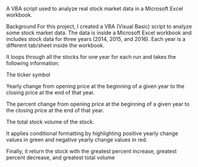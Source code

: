 A VBA script used to analyze real stock market data in a Microsoft Excel workbook.

Background
For this project, I created a VBA (Visual Basic) script to analyze some stock market data. The data is inside a Microsoft Excel workbook and includes stock data for three years (2014, 2015, and 2016). Each year is a different tab/sheet inside the workbook.


It loops through all the stocks for one year for each run and takes the following information:

The ticker symbol

Yearly change from opening price at the beginning of a given year to the closing price at the end of that year.

The percent change from opening price at the beginning of a given year to the closing price at the end of that year.

The total stock volume of the stock.

It applies conditional formatting by highlighting positive yearly change values in green and negative yearly change values in red.

Finally, it return the stock with the greatest percent increase, greatest percent decrease, and greatest total volume


